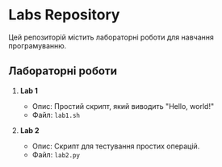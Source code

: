 # Labs Repository


Цей репозиторій містить лабораторні роботи для навчання програмуванню.

## Лабораторні роботи

1. **Lab 1**  
   - Опис: Простий скрипт, який виводить "Hello, world!"  
   - Файл: `lab1.sh`

2. **Lab 2**  
   - Опис: Скрипт для тестування простих операцій.  
   - Файл: `lab2.py`
